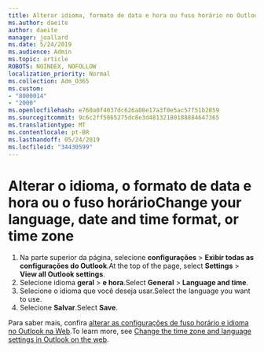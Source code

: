 ```yaml
---
title: Alterar idioma, formato de data e hora ou fuso horário no Outlook na Web
ms.author: daeite
author: daeite
manager: joallard
ms.date: 5/24/2019
ms.audience: Admin
ms.topic: article
ROBOTS: NOINDEX, NOFOLLOW
localization_priority: Normal
ms.collection: Adm_O365
ms.custom:
- "8000014"
- "2000"
ms.openlocfilehash: e760a0f4037dc626a08e17a3f0e5ac57f51b2859
ms.sourcegitcommit: 9c6c2ff5865275dc8e3d48132180108884647365
ms.translationtype: MT
ms.contentlocale: pt-BR
ms.lasthandoff: 05/24/2019
ms.locfileid: "34430599"
---
```

# <a name="change-your-language-date-and-time-format-or-time-zone"></a><span data-ttu-id="68c59-102">Alterar o idioma, o formato de data e hora ou o fuso horário</span><span class="sxs-lookup"><span data-stu-id="68c59-102">Change your language, date and time format, or time zone</span></span>

1. <span data-ttu-id="68c59-103">Na parte superior da página, selecione **configurações** > **Exibir todas as configurações do Outlook**.</span><span class="sxs-lookup"><span data-stu-id="68c59-103">At the top of the page, select **Settings** > **View all Outlook settings**.</span></span>
2. <span data-ttu-id="68c59-104">Selecione idioma **geral** > **e hora**.</span><span class="sxs-lookup"><span data-stu-id="68c59-104">Select **General** > **Language and time**.</span></span>
3. <span data-ttu-id="68c59-105">Selecione o idioma que você deseja usar.</span><span class="sxs-lookup"><span data-stu-id="68c59-105">Select the language you want to use.</span></span>
4. <span data-ttu-id="68c59-106">Selecione **Salvar**.</span><span class="sxs-lookup"><span data-stu-id="68c59-106">Select **Save**.</span></span>

<span data-ttu-id="68c59-107">Para saber mais, confira [alterar as configurações de fuso horário e idioma no Outlook na Web](https://support.office.com/article/65239869-12e7-4a9d-bca1-76b0ad7ce273).</span><span class="sxs-lookup"><span data-stu-id="68c59-107">To learn more, see [Change the time zone and language settings in Outlook on the web](https://support.office.com/article/65239869-12e7-4a9d-bca1-76b0ad7ce273).</span></span>